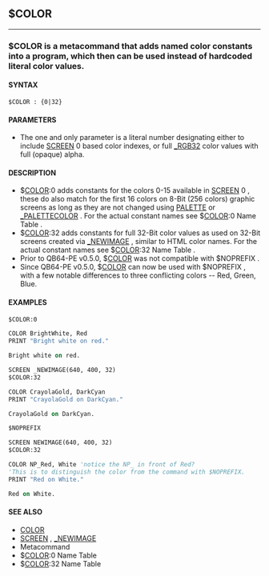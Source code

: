 ## $COLOR
---

### $COLOR is a metacommand that adds named color constants into a program, which then can be used instead of hardcoded literal color values.

#### SYNTAX

`$COLOR : {0|32}`

#### PARAMETERS
* The one and only parameter is a literal number designating either to include [SCREEN](./SCREEN.md) 0 based color indexes, or full [_RGB32](./_RGB32.md) color values with full (opaque) alpha.


#### DESCRIPTION
* $[COLOR](./COLOR.md):0 adds constants for the colors 0-15 available in [SCREEN](./SCREEN.md) 0 , these do also match for the first 16 colors on 8-Bit (256 colors) graphic screens as long as they are not changed using [PALETTE](./PALETTE.md) or [_PALETTECOLOR](./_PALETTECOLOR.md) . For the actual constant names see $[COLOR](./COLOR.md):0 Name Table .
* $[COLOR](./COLOR.md):32 adds constants for full 32-Bit color values as used on 32-Bit screens created via [_NEWIMAGE](./_NEWIMAGE.md) , similar to HTML color names. For the actual constant names see $[COLOR](./COLOR.md):32 Name Table .
* Prior to QB64-PE v0.5.0, $[COLOR](./COLOR.md) was not compatible with $NOPREFIX .
* Since QB64-PE v0.5.0, $[COLOR](./COLOR.md) can now be used with $NOPREFIX , with a few notable differences to three conflicting colors -- Red, Green, Blue.


#### EXAMPLES
```vb
$COLOR:0

COLOR BrightWhite, Red
PRINT "Bright white on red."
```
  
```vb
Bright white on red.
```
  
```vb
SCREEN _NEWIMAGE(640, 400, 32)
$COLOR:32

COLOR CrayolaGold, DarkCyan
PRINT "CrayolaGold on DarkCyan."
```
  
```vb
CrayolaGold on DarkCyan.
```
  
```vb
$NOPREFIX

SCREEN NEWIMAGE(640, 400, 32)
$COLOR:32

COLOR NP_Red, White 'notice the NP_ in front of Red?
'This is to distinguish the color from the command with $NOPREFIX.
PRINT "Red on White."
```
  
```vb
Red on White.
```
  


#### SEE ALSO
* [COLOR](./COLOR.md)
* [SCREEN](./SCREEN.md) , [_NEWIMAGE](./_NEWIMAGE.md)
* Metacommand
* $[COLOR](./COLOR.md):0 Name Table
* $[COLOR](./COLOR.md):32 Name Table
